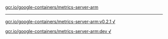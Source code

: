 [gcr.io/google-containers/metrics-server-arm](https://hub.docker.com/r/anjia0532/metrics-server-arm/tags/) 

----
[gcr.io/google-containers/metrics-server-arm:v0.2.1 √](https://hub.docker.com/r/anjia0532/google-containers.metrics-server-arm/tags/)

[gcr.io/google-containers/metrics-server-arm:dev √](https://hub.docker.com/r/anjia0532/google-containers.metrics-server-arm/tags/)

